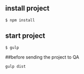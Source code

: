 ## install project
```
$ npm install
```
## start project
```
$ gulp
```
##before sending the project to QA
```
gulp dist
```